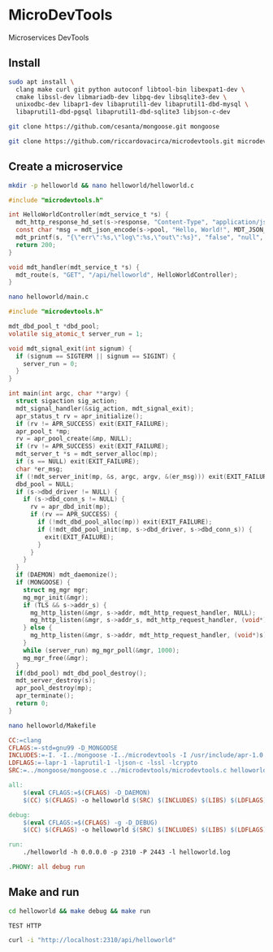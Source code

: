 # MicroDevTools

Microservices DevTools

<!-- #### Table of Contents

[Install](#install)<br>
[Create a new microservices-based project](#create-a-new-microservices-based-project)<br>
[Install GNUstep OBJ-C support (optional)](#install-gnustep-obj-c-support-optional)<br>
[Create a new microservices-based project](#create-a-new-microservices-based-project)<br>
[Get the latest verison of Apache Portable Runtime](#get-the-latest-verison-of-apache-portable-runtime)<br>
[Get the latest version of JSON-c](#get-the-latest-version-of-json-c)<br>
[Get the latest version of Mongoose](#get-the-latest-version-of-mongoose)<br>
[Get latest version of MicroDevTools](#get-latest-version-of-microdevtools)<br>
[Create a HelloWorld microservice in C](#create-a-helloworld-microservice-in-c)<br>
[Create a HelloWorld microservice in Objective-c](#create-a-helloworld-microservice-in-objective-c)<br>
[Compile and run the HelloWorld microservice (debug version)](#compile-and-run-the-helloworld-microservice-debug-version)<br>
[Connect to a PostgreSQL database](#connect-to-a-postgresql-database)<br>
[Connect to a MySQL/MariaDB database](#connect-to-a-mysql-mariadb-database)<br>
[Connect to a SQLite3 database](#connect-to-a-sqlite3-database)<br>
[Enable TLS](#enable-tls)<br>
[Create a simple Nginx API gateway](#create-a-simple-nginx-api-gateway)<br>
 -->
## Install

```bash
sudo apt install \
  clang make curl git python autoconf libtool-bin libexpat1-dev \
  cmake libssl-dev libmariadb-dev libpq-dev libsqlite3-dev \
  unixodbc-dev libapr1-dev libaprutil1-dev libaprutil1-dbd-mysql \
  libaprutil1-dbd-pgsql libaprutil1-dbd-sqlite3 libjson-c-dev
```
```bash
git clone https://github.com/cesanta/mongoose.git mongoose
```
```bash
git clone https://github.com/riccardovacirca/microdevtools.git microdevtools
```
<!-- #### GNUstep OBJ-C support (optional)
```bash
sudo apt install gnustep-devel gobjc \
  && ln -s /usr/lib/gcc/x86_64-linux-gnu/10/include/objc /usr/local/include/objc
```
### The latest verison of Apache Portable Runtime (optional)
```bash
git clone https://github.com/apache/apr.git apr
```
```bash
mkdir -p apr-2 \
  && cd apr \
  && ./buildconf \
  && ./configure --prefix=/tmp/apr --with-mysql --with-pgsql --with-sqlite3 --with-odbc \
  && make \
  && make install \
  && mv /tmp/apr/include/apr-2 ../apr-2/include \
  && mv /tmp/apr/lib ../apr-2 \
  && rm -rf /tmp/apr \
  && cd ..
```
#### The latest version of JSON-c (optional)
```bash
git clone https://github.com/json-c/json-c.git json-c
```
```bash
mkdir -p json-c \
  && mkdir jsonc \
  && cd jsonc \
  && cmake ../json-c -DCMAKE_INSTALL_PREFIX=/tmp/jsonc \
  && make \
  && make install \
  && mv /tmp/jsonc/include/json-c ../json-c/include \
  && mv /tmp/jsonc/lib ../json-c/lib \
  && rm -rf /tmp/jsonc \
  && cd .. \
  && rm -rf jsonc /tmp/jsonc
```
-->
## Create a microservice
```bash
mkdir -p helloworld && nano helloworld/helloworld.c
```
```c
#include "microdevtools.h"

int HelloWorldController(mdt_service_t *s) {
  mdt_http_response_hd_set(s->response, "Content-Type", "application/json");
  const char *msg = mdt_json_encode(s->pool, "Hello, World!", MDT_JSON_T_STRING);
  mdt_printf(s, "{\"err\":%s,\"log\":%s,\"out\":%s}", "false", "null", msg);
  return 200;
}

void mdt_handler(mdt_service_t *s) {
  mdt_route(s, "GET", "/api/helloworld", HelloWorldController);
}
```
```bash
nano helloworld/main.c
```
```c
#include "microdevtools.h"

mdt_dbd_pool_t *dbd_pool;
volatile sig_atomic_t server_run = 1;

void mdt_signal_exit(int signum) {
  if (signum == SIGTERM || signum == SIGINT) {
    server_run = 0;
  }
}

int main(int argc, char **argv) {
  struct sigaction sig_action;
  mdt_signal_handler(&sig_action, mdt_signal_exit);
  apr_status_t rv = apr_initialize();
  if (rv != APR_SUCCESS) exit(EXIT_FAILURE);
  apr_pool_t *mp;
  rv = apr_pool_create(&mp, NULL);
  if (rv != APR_SUCCESS) exit(EXIT_FAILURE);
  mdt_server_t *s = mdt_server_alloc(mp);
  if (s == NULL) exit(EXIT_FAILURE);
  char *er_msg;
  if (!mdt_server_init(mp, &s, argc, argv, &(er_msg))) exit(EXIT_FAILURE);
  dbd_pool = NULL;
  if (s->dbd_driver != NULL) {
    if (s->dbd_conn_s != NULL) {
      rv = apr_dbd_init(mp);
      if (rv == APR_SUCCESS) {
        if (!mdt_dbd_pool_alloc(mp)) exit(EXIT_FAILURE);
        if (!mdt_dbd_pool_init(mp, s->dbd_driver, s->dbd_conn_s)) {
          exit(EXIT_FAILURE);
        }
      }
    }
  }
  if (DAEMON) mdt_daemonize();
  if (MONGOOSE) {
    struct mg_mgr mgr;
    mg_mgr_init(&mgr);
    if (TLS && s->addr_s) {
      mg_http_listen(&mgr, s->addr, mdt_http_request_handler, NULL);
      mg_http_listen(&mgr, s->addr_s, mdt_http_request_handler, (void*)s);
    } else {
      mg_http_listen(&mgr, s->addr, mdt_http_request_handler, (void*)s);
    }
    while (server_run) mg_mgr_poll(&mgr, 1000);
    mg_mgr_free(&mgr);
  }
  if(dbd_pool) mdt_dbd_pool_destroy();
  mdt_server_destroy(s);
  apr_pool_destroy(mp);
  apr_terminate();
  return 0;
}
```
```bash
nano helloworld/Makefile
```
```makefile
CC:=clang
CFLAGS:=-std=gnu99 -D_MONGOOSE
INCLUDES:=-I. -I../mongoose -I../microdevtools -I /usr/include/apr-1.0 -I/usr/include/json-c
LDFLAGS:=-lapr-1 -laprutil-1 -ljson-c -lssl -lcrypto
SRC:=../mongoose/mongoose.c ../microdevtools/microdevtools.c helloworld.c main.c

all:
	$(eval CFLAGS:=$(CFLAGS) -D_DAEMON)
	$(CC) $(CFLAGS) -o helloworld $(SRC) $(INCLUDES) $(LIBS) $(LDFLAGS)

debug:
	$(eval CFLAGS:=$(CFLAGS) -g -D_DEBUG)
	$(CC) $(CFLAGS) -o helloworld $(SRC) $(INCLUDES) $(LIBS) $(LDFLAGS)

run:
	./helloworld -h 0.0.0.0 -p 2310 -P 2443 -l helloworld.log

.PHONY: all debug run
```

<!-- ```makefile
CC:=clang
CFLAGS:=-std=gnu99 -D_MONGOOSE
INCLUDES:=-I. -I../mongoose -I../microdevtools
LDFLAGS:=-lapr-1 -laprutil-1 -ljson-c -lssl -lcrypto
SRC:=../mongoose/mongoose.c ../microdevtools/microdevtools.c helloworld.c main.c

EXTRA_INCLUDES:=-I /usr/include/apr-1.0 -I/usr/include/json-c

# EXTRA_INCLUDES:=-I../apr-2/include -I../json-c/include
# EXTRA_LIBS:=-L../apr-2/lib -L../json-c/lib
# LD_LIBRARY_LOAD:=LD_LIBRARY_PATH=$$LD_LIBRARY_PATH:../apr-2/lib:../json-c/lib 
# TLS:=-DMG_TLS=MG_TLS_OPENSSL -D_TLS

RUN:=./helloworld -h 0.0.0.0 -p 2310 -P 2443 -l helloworld.log

ifdef dbd
  ifeq ($(dbd),pgsql)
    RUN:=$(RUN) -d pgsql -D "hostaddr=127.0.0.1 host=localhost port=5432 user=bob password=secret dbname=test"
  endif
  ifeq ($(dbd),mysql)
    RUN:=$(RUN) -d mysql -D "host=127.0.0.1,port=3306,user=bob,pass=secret,dbname=test"
  endif
  ifeq ($(dbd),sqlite3)
    RUN:=$(RUN) -d sqlite3 -D "test.sqlite"
  endif
endif

all:
ifneq ($(wildcard fs.c),)
	$(eval SRC:=$(SRC) fs.c)
	$(eval CFLAGS:=$(CFLAGS) -DMG_ENABLE_PACKED_FS=1 -D_FS)
endif
	$(eval CFLAGS:=$(CFLAGS) -D_DAEMON $(TLS))
	$(CC) $(CFLAGS) -o helloworld $(SRC) $(INCLUDES) $(EXTRA_INCLUDES) \
	$(LIBS) $(EXTRA_LIBS) $(LDFLAGS)

debug:
ifneq ($(wildcard fs.c),)
	$(eval SRC:=$(SRC) fs.c)
	$(eval CFLAGS:=$(CFLAGS) -DMG_ENABLE_PACKED_FS=1 -D_FS)
endif
	$(eval CFLAGS:=$(CFLAGS) $(TLS) -g -D_DEBUG)
	$(CC) $(CFLAGS) -o helloworld $(SRC) $(INCLUDES) $(EXTRA_INCLUDES) \
	$(LIBS) $(EXTRA_LIBS) $(LDFLAGS)

fs:
	clang -o pack ../mongoose/test/pack.c
	./pack	fs/* > fs.c

run:
	$(LD_LIBRARY_LOAD) $(RUN)

.PHONY: all debug run
``` -->
<!-- 
To use a different installation of apr and json-c, uncomment the following lines
and set the correct path:

```makefile
# EXTRA_INCLUDES:=-I../apr-2/include -I../json-c/include
# EXTRA_LIBS:=-L../apr-2/lib -L../json-c/lib
# LD_LIBRARY_LOAD:=LD_LIBRARY_PATH=$$LD_LIBRARY_PATH:../apr-2/lib:../json-c/lib 
# TLS:=-DMG_TLS=MG_TLS_OPENSSL -D_TLS
```

### Create a HelloWorld microservice in Objective-c

```bash
nano helloworld/helloworld.m
```

```c
#import "microdevtools.h"

int HelloWorldController(mdt_service_t *s) {
  @autoreleasepool {
    NSString *hello;
    mdt_http_response_hd_set(s->response, "Content-Type", "application/json");
    const char *msg = mdt_json_encode(s->pool, "Hello, World!", MDT_JSON_T_STRING);
    mdt_printf(s, "{\"err\":%s,\"log\":%s,\"out\":%s}", "false", "null", msg);
    return 200;
  }
}

void mdt_handler(mdt_service_t *s) {
  mdt_route(s, "GET", "/api/helloworld", HelloWorldController);
}
```

```bash
nano helloworld/main.m
```

```c
#import "microdevtools.h"

mdt_dbd_pool_t *dbd_pool;
volatile sig_atomic_t server_run = 1;

void mdt_signal_exit(int signum) {
  if (signum == SIGTERM || signum == SIGINT) {
    server_run = 0;
  }
}

int main(int argc, char **argv) {
  struct sigaction sig_action;
  mdt_signal_handler(&sig_action, mdt_signal_exit);
  apr_status_t rv = apr_initialize();
  if (rv != APR_SUCCESS) exit(EXIT_FAILURE);
  apr_pool_t *mp;
  rv = apr_pool_create(&mp, NULL);
  if (rv != APR_SUCCESS) exit(EXIT_FAILURE);
  mdt_server_t *s = mdt_server_alloc(mp);
  if (s == NULL) exit(EXIT_FAILURE);
  char *er_msg;
  if (!mdt_server_init(mp, &s, argc, argv, &(er_msg))) exit(EXIT_FAILURE);
  dbd_pool = NULL;
  if (s->dbd_driver != NULL) {
    if (s->dbd_conn_s != NULL) {
      rv = apr_dbd_init(mp);
      if (rv == APR_SUCCESS) {
        if (!mdt_dbd_pool_alloc(mp)) exit(EXIT_FAILURE);
        if (!mdt_dbd_pool_init(mp, s->dbd_driver, s->dbd_conn_s)) {
          exit(EXIT_FAILURE);
        }
      }
    }
  }
  if (DAEMON) mdt_daemonize();
  if (MONGOOSE) {
    struct mg_mgr mgr;
    mg_mgr_init(&mgr);
    if (TLS && s->addr_s) {
      mg_http_listen(&mgr, s->addr, mdt_http_request_handler, NULL);
      mg_http_listen(&mgr, s->addr_s, mdt_http_request_handler, (void*)s);
    } else {
      mg_http_listen(&mgr, s->addr, mdt_http_request_handler, (void*)s);
    }
    while (server_run) mg_mgr_poll(&mgr, 1000);
    mg_mgr_free(&mgr);
  }
  if(dbd_pool) mdt_dbd_pool_destroy();
  mdt_server_destroy(s);
  apr_pool_destroy(mp);
  apr_terminate();
  return 0;
}
```

```bash
nano helloworld/Makefile
```

```makefile
CC:=clang
CFLAGS:=-D_MONGOOSE -D_NATIVE_OBJC_EXCEPTIONS -fconstant-string-class=NSConstantString
INCLUDES:=-I. -I../mongoose -I../microdevtools -I `gnustep-config --variable=GNUSTEP_SYSTEM_HEADERS`
LIBS:=-L `gnustep-config --variable=GNUSTEP_SYSTEM_LIBRARIES`
LDFLAGS:=-lapr-1 -laprutil-1 -ljson-c -lssl -lcrypto -lgnustep-base -lobjc
SRC:=../mongoose/mongoose.c ../microdevtools/microdevtools.c helloworld.m main.m

EXTRA_INCLUDES:=-I /usr/include/apr-1.0 -I/usr/include/json-c

# EXTRA_INCLUDES:=-I../apr-2/include -I../json-c/include
# EXTRA_LIBS:=-L../apr-2/lib -L../json-c/lib
# LD_LIBRARY_LOAD:=LD_LIBRARY_PATH=$$LD_LIBRARY_PATH:../apr-2/lib:../json-c/lib 
# TLS:=-DMG_TLS=MG_TLS_OPENSSL -D_TLS

RUN:=./helloworld -h 0.0.0.0 -p 2310 -P 2443 -l helloworld.log

ifdef dbd
  ifeq ($(dbd),pgsql)
    RUN:=$(RUN) -d pgsql -D "hostaddr=127.0.0.1 host=localhost port=5432 user=bob password=secret dbname=test"
  endif
  ifeq ($(dbd),mysql)
    RUN:=$(RUN) -d mysql -D "host=127.0.0.1,port=3306,user=bob,pass=secret,dbname=test"
  endif
  ifeq ($(dbd),sqlite3)
    RUN:=$(RUN) -d sqlite3 -D "test.sqlite"
  endif
endif

all:
ifneq ($(wildcard fs.c),)
	$(eval SRC:=$(SRC) fs.c)
	$(eval CFLAGS:=$(CFLAGS) -DMG_ENABLE_PACKED_FS=1 -D_FS)
endif
	$(eval CFLAGS:=$(CFLAGS) -D_DAEMON $(TLS))
	$(CC) $(CFLAGS) -o helloworld $(SRC) $(INCLUDES) $(EXTRA_INCLUDES) \
	$(LIBS) $(EXTRA_LIBS) $(LDFLAGS)

debug:
ifneq ($(wildcard fs.c),)
	$(eval SRC:=$(SRC) fs.c)
	$(eval CFLAGS:=$(CFLAGS) -DMG_ENABLE_PACKED_FS=1 -D_FS)
endif
	$(eval CFLAGS:=$(CFLAGS) $(TLS) -g -D_DEBUG)
	$(CC) $(CFLAGS) -o helloworld $(SRC) $(INCLUDES) $(EXTRA_INCLUDES) \
	$(LIBS) $(EXTRA_LIBS) $(LDFLAGS)

fs:
	clang -o pack ../mongoose/test/pack.c
	./pack	fs/* > fs.c

run:
	$(LD_LIBRARY_LOAD) $(RUN)

.PHONY: all debug run
```

To use a different installation of apr and json-c, uncomment the following lines
and set the correct path:

```makefile
# EXTRA_INCLUDES:=-I../apr-2/include -I../json-c/include
# EXTRA_LIBS:=-L../apr-2/lib -L../json-c/lib
# LD_LIBRARY_LOAD:=LD_LIBRARY_PATH=$$LD_LIBRARY_PATH:../apr-2/lib:../json-c/lib 
``` -->

## Make and run
```bash
cd helloworld && make debug && make run
```
<code>TEST HTTP</code>
```bash
curl -i "http://localhost:2310/api/helloworld"
```

<!-- ### Connect to a PostgreSQL database

```bash
sudo apt install postgresql \
  && sudo systemctl start postgresql \
  && sudo -u postgres psql
```

```sql
CREATE USER bob WITH PASSWORD 'secret';
CREATE DATABASE test OWNER bob;
GRANT ALL PRIVILEGES ON DATABASE test TO bob;
\q
```

```bash
psql -U bob -d test -h localhost
```

```sql
CREATE TABLE users (
  id SERIAL PRIMARY KEY,
  username VARCHAR(50) UNIQUE NOT NULL,
  email VARCHAR(100) UNIQUE NOT NULL,
  pass VARCHAR(100) NOT NULL
);
```

```sql
INSERT INTO users (username, email, pass)
VALUES 
  ('user1', 'user1@example.com', 'password1'),
  ('user2', 'user2@example.com', 'password2'),
  ('user3', 'user3@example.com', 'password3');
```

```bash
cd helloworld && make debug && make run dbd=pgsql
```

### Connect to a MySQL/MariaDB database

```bash
sudo apt install mariadb-server && sudo mysql
```

```sql
create database test;
create user 'bob'@'localhost' identified by 'secret';
grant all on test.* to 'bob'@'localhost';
```

```bash
mysql -u bob -p -h localhost
```

```sql
CREATE TABLE users (
  id INT AUTO_INCREMENT PRIMARY KEY,
  username VARCHAR(50) UNIQUE NOT NULL,
  email VARCHAR(100) UNIQUE NOT NULL,
  pass VARCHAR(100) NOT NULL
);

INSERT INTO users (user, email, pass) VALUES
  ('user1', 'user1@example.com', 'password1'),
  ('user2', 'user2@example.com', 'password2'),
  ('user3', 'user3@example.com', 'password3');

\q
```

```bash
cd helloworld \
  && make debug \
  && make run dbd=mysql
```

### Connect to a SQLite3 database

```bash
sudo apt install sqlite3 \
  && sqlite3 test.sqlite
```

```sql
CREATE TABLE users (
    id INTEGER PRIMARY KEY AUTOINCREMENT,
    username VARCHAR(50) UNIQUE NOT NULL,
    email VARCHAR(100) UNIQUE NOT NULL,
    pass VARCHAR(100) NOT NULL
);

INSERT INTO users (username, email, pass) VALUES
    ('user1', 'user1@example.com', 'password1'),
    ('user2', 'user2@example.com', 'password2'),
    ('user3', 'user3@example.com', 'password3');

.exit
```

```bash
cd helloworld \
  && make debug \
  && make run dbd=sqlite3
```

### Enable TLS (optional)

```bash
nano helloworld/certs.sh
```

```bash
#!/bin/bash
mkdir -p /tmp/microdevtools

if ! test -e "/tmp/microdevtools/ca_root.key"; then
  openssl genrsa -out /tmp/microdevtools/ca_root.key 4096
  openssl req -new -x509 -days 365 -key /tmp/microdevtools/ca_root.key \
    -out /tmp/microdevtools/ca_root.crt -subj "/CN=MDT_ROOT_CA"
  rm -rf $1.key $1.crs $1.crt certs.h
fi

if ! test -e "$1.key"; then
  openssl genrsa -out $1.key 2048
  openssl req -new -key $1.key -out $1.csr -subj "/CN=$1"
  openssl x509 -req -days 365 -in $1.csr -CA /tmp/microdevtools/ca_root.crt \
    -CAkey /tmp/microdevtools/ca_root.key -set_serial 01 -out $1.crt
fi

ca_crt_file=/tmp/microdevtools/ca_root.crt
ca_c_variable_name=s_tls_ca
server_crt_file=$1.crt
server_crt_c_variable_name=s_tls_cert
server_key_file=$1.key
server_key_c_variable_name=s_tls_key

ca_crt_variable="const char *${ca_c_variable_name} ="
while IFS= read -r line; do
  ca_crt_variable="${ca_crt_variable}\n\"${line}\\\\n\""
done < "$ca_crt_file"
ca_crt_variable="${ca_crt_variable};"

server_crt_variable="const char *${server_crt_c_variable_name} ="
while IFS= read -r line; do
  server_crt_variable="${server_crt_variable}\n\"${line}\\\\n\""
done < "$server_crt_file"
server_crt_variable="${server_crt_variable};"

server_key_variable="const char *${server_key_c_variable_name} ="
while IFS= read -r line; do
  server_key_variable="${server_key_variable}\n\"${line}\\\\n\""
done < "$server_key_file"
server_key_variable="${server_key_variable};"

echo -e "#ifndef CERT_H" > certs.h
echo -e "#define CERT_H\n" >> certs.h
echo -e "#ifdef _TLS" >> certs.h
echo -e "#ifdef _TLS_TWOWAY" >> certs.h
echo -e "$ca_crt_variable" >> certs.h
echo -e "#endif\n" >> certs.h
echo -e "$server_crt_variable" >> certs.h
echo -e "$server_key_variable" >> certs.h
echo -e "#endif" >> certs.h
echo -e "#endif /* CERT_H */" >> certs.h
```

```bash
chmod +x certs.sh && ./certs.sh helloworld
```

Uncomment the following line in the service Makefile:

```makefile
# TLS:=-DMG_TLS=MG_TLS_OPENSSL -D_TLS
```

Compile and run the HelloWorld microservice (debug version)

```bash
make debug && make run
```

<code>TEST HTTPS</code>

```bash
curl -k -i "https://localhost:2443/api/helloworld"
```

### Compile and install the microservice as a system service

To build the microservice as a system daemon simply use <code>make</code> instead of <code>make debug</code> from the command line.

```bash
sudo cp helloworld /usr/bin/helloworld \
  && sudo chown -R root:root /usr/bin/helloworld \
  && sudo mkdir -p /var/log/helloworld
```

```bash
sudo nano /etc/init.d/helloworld
```

```bash
#!/bin/sh
### BEGIN INIT INFO
# Provides:          helloworld
# Required-Start:    $remote_fs $syslog
# Required-Stop:     $remote_fs $syslog
# Default-Start:     2 3 4 5
# Default-Stop:      0 1 6
# Short-Description: Simple helloworld program
# Description:       This script runs the helloworld program.
### END INIT INFO

# Variables
HELLOWORLD_BIN="/usr/bin/helloworld -h 0.0.0.0 -p 2310 -P 2443 -l /var/log/helloworld/helloworld.log"
PIDFILE="/var/run/helloworld.pid"

do_start() {
  if [ -f "$PIDFILE" ]; then
    echo "The helloworld service is already running."
    exit 1
  fi

  # Start the helloworld program
  $HELLOWORLD_BIN &
  # Store the process ID in the PID file
  echo $! > "$PIDFILE"
  echo "Started the helloworld service."
}

do_stop() {
  if [ ! -f "$PIDFILE" ]; then
    echo "The helloworld service is not running."
    exit 1
  fi

  # Read the process ID from the PID file
  PID=$(cat "$PIDFILE")
  # Terminate the helloworld program
  kill "$PID"
  # Remove the PID file
  rm "$PIDFILE"
  echo "Stopped the helloworld service."
}

do_restart() {
  do_stop
  sleep 1
  do_start
}

do_status() {
  if [ -f "$PIDFILE" ]; then
    PID=$(cat "$PIDFILE")
    if ps -p "$PID" > /dev/null; then
      echo "The helloworld service is running (PID: $PID)."
    else
      echo "The helloworld service is not running."
    fi
  else
    echo "The helloworld service is not running."
  fi
}

case "$1" in
  start)
    do_start
    ;;
  stop)
    do_stop
    ;;
  restart)
    do_restart
    ;;
  status)
    do_status
    ;;
  *)
    echo "Usage: $0 {start|stop|restart|status}"
    exit 1
    ;;
esac
```

```bash
sudo chown -R root:root /etc/init.d/helloworld \
  && sudo chmod +x /etc/init.d/helloworld
```

```bash
sudo nano /etc/systemd/system/helloworld.service
```

```bash
[Unit]
Description=hello service
After=network.target
StartLimitIntervalSec=0

[Service]
Type=forking
Restart=always
RestartSec=1
User=root
ExecStart=/usr/bin/helloworld -h 0.0.0.0 -p 2310 -P 2443 -l /var/log/helloworld/helloworld.log
RemainAfterExit=true

[Install]
WantedBy=multi-user.target
```

```bash
sudo chown -R root:root /etc/systemd/system/helloworld.service \
  && sudo systemctl daemon-reload
```

```bash
sudo systemctl start helloworld
```

Make the microservice a startup script:

```bash
sudo update-rc.d hello defaults
```

Create a script to uninstall the microservice:

```bash
nano uninstall.sh
```

```bash
#!/bin/sh
service helloworld stop \
  && update-rc.d -f helloworld remove \
  && rm -rf /etc/systemd/system/helloworld \
  && rm -rf /usr/bin/helloworld \
  && rm -rf /etc/init.d/helloworld \
  && systemctl daemon-reload
```

### Create a simple Nginx API gateway

```bash
sudo nano /etc/nginx/sites-available/myapp.conf
```

```
include /etc/nginx/sites-available/myapp_*_upstream.conf;
server {
  listen 80;
  server_name remote.host;
  include /etc/nginx/sites-available/myapp_*_location.conf;
}
```

```bash
sudo ln -s /etc/nginx/sites-available/myapp.conf /etc/nginx/sites-enabled/myapp.conf
```

```bash
sudo nano /etc/nginx/sites-available/myapp_helloworld_location.conf
```

```
location /api/helloworld {
  proxy_pass http://myapp-helloworld;
}
```

```bash
sudo nano /etc/nginx/sites-available/myapp_helloworld_upstream.conf
```

```nginx
upstream myapp-helloworld {
  server localhost:2310 fail_timeout=10s max_fails=3;
}
```

```bash
sudo nginx -t
```

```bash
sudo service nginx restart
```

```bash
make debug && make run
```

Add the <code>remote.host</code> host to the <code>/etc/hosts</code> file and run the following command from an external host:

```bash
curl -i http://remote.host/api/helloworld
``` 



-->




<!--






#!/bin/bash

# # netsrv
# Lightweight microservices framework

# ### Install common development tools
# ```bash
# sudo apt install clang make curl git python autoconf libtool-bin libexpat1-dev cmake
# sudo apt install libssl-dev libmariadb-dev libpq-dev libsqlite3-dev unixodbc-dev
# ```

# ### Install GNUstep OBJ-C support
# ```bash
# sudo apt install gnustep-devel gobjc
# ln -s /usr/lib/gcc/x86_64-linux-gnu/10/include/objc /usr/local/include/objc
# ```

# ### Install apr-2 dependencies
# ```bash
# git clone https://github.com/apache/apr.git apr
# cd apr && ./buildconf
# ./configure --prefix=/tmp/apr-install --with-mysql --with-pgsql --with-sqlite3 --with-odbc
# make && make install
# mv /tmp/apr-install/include/apr-2 /path/to/netsrv/.tools/include
# mv /tmp/apr-install/lib /path/to/netsrv/.tools/lib
# rm -rf /tmp/apr-install
# ```

# ### Install json-c dependencies
# ```bash
# git clone https://github.com/json-c/json-c.git json-c
# mkdir json-c-build && cd json-c-build
# cmake ../json-c -DCMAKE_INSTALL_PREFIX=/tmp/json-c-install
# make && make install
# mv /tmp/json-c-install/include/json-c /path/to/netsrv/.tools/include
# mv /tmp/json-c-install/lib /path/to/netsrv/.tools/lib
# rm -rf /tmp/json-c-install
# ```

# ### Install Mongoose dependencies
# ```bash
# git clone https://github.com/cesanta/mongoose.git mongoose
# cp ./mongoose/mongoose.h /path/to/netsrv/.tools/include
# cp ./mongoose/mongoose.c /path/to/netsrv/.tools/src

# ```

# ### Nginx local API gateway

# #### /etc/nginx/sites-available/netsrv_gateway.conf
# ```bash
# include /etc/nginx/sites-available/ns_*_upstream.conf;
# server {
#   listen 80;
#   server_name example.local;
#   include /etc/nginx/sites-available/ns_*_location.conf;
#   location / {
#     root /var/www/html/ns-webapp;
#   }
# }
# ```
# ## Nginx local service config

# #### /etc/nginx/sites-available/helloworld_location.conf
# ```bash
# location /api/helloworld/ {
#   rewrite ^/api/helloworld(.*) /api$1 break;
#   proxy_pass https://ns-helloworld;
#   proxy_set_header SSL_CLIENT_CERT $ssl_client_cert;
#   proxy_ssl_certificate /path/to/client.crt;
#   proxy_ssl_certificate_key /path/to/client.key;
#   proxy_ssl_trusted_certificate /path/to/ca.crt;
#   proxy_ssl_verify on;
#   proxy_ssl_verify_depth 2;
#   proxy_ssl_name remote.host;
# }
# ```

# #### /etc/nginx/sites-available/helloworld_upstream.conf
# ```bash
# upstream ns-helloworld {
#   server remote.host:8081 fail_timeout=10s max_fails=3;
#   server remote.host:8082 fail_timeout=10s max_fails=3;
#   server remote.host:8083 fail_timeout=10s max_fails=3;
# }
# ```
# test:
# curl -k -c "/tmp/cookie.txt" -b "/tmp/cookie.txt" --key ".tools/certs/client.key" --cert ".tools/certs/client.crt" -i "https://localhost:2443/api/hello"


# #include "microdevtools.h"

# int HelloWorldController(ns_service_t *s) {
#   ns_http_response_hd_set(s->response, "Content-Type", "application/json");
#   const char *msg = ns_json_encode(s->pool, "Hello, World!", NS_JSON_T_STRING);
#   ns_printf(s, "{\"err\":%s,\"log\":%s,\"out\":%s}", "false", "null", msg);
#   return 200;
# }
# void ns_handler(ns_service_t *s) {
#   ns_route(s, "GET", "/api/hello", HelloWorldController);
# }

# ns_dbd_pool_t *dbd_pool;
# volatile sig_atomic_t server_run = 1;
# void ns_signal_exit(int signum) {
#   if (signum == SIGTERM || signum == SIGINT) {
#     server_run = 0;
#   }
# }

# int main(int argc, char **argv) {
#   struct state_t {
#     struct flag_t {
#       int input, init, pool, server, dbd, dbd_pool;
#     } flag;
#     int error;
#     ns_server_t *server;
#     char *er_msg;
#     apr_pool_t *pool;
#     struct mg_mgr mgr;
#     struct sigaction sig_action;
#   } st = {
#     .flag.input = 0, .flag.init = 0, .flag.pool = 0, .flag.server = 0,
#     .flag.dbd = 0, .flag.dbd_pool = 0, .error = 0, .server = NULL,
#     .er_msg = NULL
#   };
#   do {
#     ns_signal_handler(&(st.sig_action), ns_signal_exit);
#     st.flag.input = argv != NULL && argc > 1;
#     if ((st.error = !st.flag.input)) break;
#     {
#       apr_status_t rv;
#       rv = apr_initialize();
#       st.flag.init = rv == APR_SUCCESS;
#       if ((st.error = !st.flag.init)) break;
#       rv = apr_pool_create(&(st.pool), NULL);
#       st.flag.pool = rv == APR_SUCCESS;
#       if ((st.error = !st.flag.pool)) break;
#     }
#     st.server = ns_server_alloc(st.pool);
#     st.flag.server = st.server != NULL;
#     if ((st.error = !st.flag.server)) break;
#     st.flag.server = ns_server_init(
#       st.pool, &(st.server), argc, argv, &(st.er_msg));
#     if ((st.error = !st.flag.server)) break;
#     if (DEBUG) {
#       ns_log((st.server)->logger, "INFO", "Server starting...");
#       ns_log((st.server)->logger, "INFO", "Server initialized");
#     }
#     if ((st.server)->dbd_driver != NULL) {
#       if ((st.server)->dbd_conn_s != NULL) {
#         apr_status_t rv;
#         rv = apr_dbd_init(st.pool);
#         st.flag.dbd = rv == APR_SUCCESS;
#         if ((st.error = !st.flag.dbd)) break;
#       }
#     }
#     dbd_pool = NULL;
#     if (st.flag.dbd) {
#       st.flag.dbd_pool = ns_dbd_pool_alloc(st.pool);
#       if ((st.error = !st.flag.dbd_pool)) break;
#       if (DEBUG) {
#         ns_log((st.server)->logger, "INFO", "DBD connection pool allocated");
#       }
#       st.flag.dbd_pool = ns_dbd_pool_init(st.pool, (st.server)->dbd_driver,
#                                           (st.server)->dbd_conn_s);
#       if ((st.error = !st.flag.dbd_pool)) break;
#       if (DEBUG) {
#         ns_log((st.server)->logger, "INFO", "DBD connection pool initialized");
#       }
#     }
#     if (DAEMON) {
#       ns_daemonize();
#       if (DEBUG) {
#         ns_log((st.server)->logger, "INFO", "Service daemon");
#       }
#     }
#     if (MONGOOSE) {
#       mg_mgr_init(&(st.mgr));
#       if (DEBUG) {
#         ns_log((st.server)->logger, "INFO", "HTTP server initialized");
#       }
#       if (TLS) {
#         if ((st.server)->addr_s) {
#           printf("%s\n", (st.server)->addr);
#           printf("%s\n", (st.server)->addr_s);
          
#           mg_http_listen(&(st.mgr), (st.server)->addr,
#                          ns_http_request_handler, NULL);
#           mg_http_listen(&(st.mgr), (st.server)->addr_s,
#                          ns_http_request_handler, (void*)(st.server));
#         }
#       } else {
#         mg_http_listen(&(st.mgr), (st.server)->addr,
#                        ns_http_request_handler, (void*)(st.server));
#       }
#       if (DEBUG) {
#         ns_log((st.server)->logger, "INFO", "HTTP server listening...");
#       }
#       while (server_run) {
#         mg_mgr_poll(&(st.mgr), 1000);
#       }
#       mg_mgr_free(&(st.mgr));
#     }
#   } while (0);
#   if (st.error) {
#     if (!st.flag.input) {
#       ns_log((st.server)->logger, "ERROR", "Invalid input");
#     } else if (!st.flag.init) {
#       ns_log((st.server)->logger, "ERROR", "Environment initialization error");
#     } else if (!st.flag.pool) {
#       ns_log((st.server)->logger, "ERROR", "Memory pool allocation error");
#     } else if (!st.flag.server) {
#       if (st.server == NULL) {
#         ns_log((st.server)->logger, "ERROR", "Server allocation error");
#       } else if (st.er_msg != NULL) {
#         ns_log((st.server)->logger, "ERROR", st.er_msg);
#       } else {
#         ns_log((st.server)->logger, "ERROR", "Server initialization error");
#       } 
#     } else if (!st.flag.dbd) {
#       ns_log((st.server)->logger, "ERROR", "DBD initialization failure");
#     } else if (!st.flag.dbd_pool) {
#       ns_log((st.server)->logger, "ERROR", "DBD pool initialization failure");
#     } else {
#       ns_log((st.server)->logger, "ERROR", "General error");
#     }
#   }
#   if (st.flag.init) {
#     if (st.flag.pool) {
#       ns_dbd_pool_destroy();
#       ns_server_destroy(st.server);
#       apr_pool_destroy(st.pool);
#     }
#     apr_terminate();
#   }
#   return 0;
# }

name=""
lang="c"
port=""

# ------------------------------------------------------------------------------

function usage {
  echo "Usage: mdt [options]"
  echo "  -b, --build     Build MicroDevTools locally"
  echo "  -i, --install   Install MicroDevTools"
  echo "  -u, --uninstall Uninstall MicroDevTools"
  echo "  -c, --create    Create a new application"
  exit 0
}

# ------------------------------------------------------------------------------

function build {
  CURRDIR=$(pwd);
  if ! test -e "${CURRDIR}/.tools/.env"; then
    exit 0
  fi
  source .tools/.env
  if [ ! -d "${APR}" ]; then
    echo "${APR} does not exist."
    exit 0
  fi
  if [ ! -d "${JSONC}" ]; then
    echo "${JSONC} does not exist."
    exit 0
  fi
  if [ ! -d "${MONGOOSE}" ]; then
    echo "${MONGOOSE} does not exist."
    exit 0
  fi
  if [ ! -d "${MICRODEVTOOLS}" ]; then
    echo "${MICRODEVTOOLS} does not exist."
    exit 0
  fi
  rm -rf ${CURRDIR}/.tools/apr-2 && mkdir -p ${CURRDIR}/.tools/apr-2
  rm -rf ${CURRDIR}/.tools/json-c && mkdir -p ${CURRDIR}/.tools/json-c
  rm -rf ${CURRDIR}/.tools/mongoose && mkdir -p ${CURRDIR}/.tools/mongoose
  rm -rf ${CURRDIR}/.tools/microdevtools && mkdir -p ${CURRDIR}/.tools/microdevtools
  cd $APR && ./buildconf && ./configure --prefix=/tmp/apr-install \
    --with-mysql --with-pgsql --with-sqlite3 --with-odbc && make && \
    make install && mv /tmp/apr-install/include/apr-2 \
    ${CURRDIR}/.tools/apr-2/include && mv /tmp/apr-install/lib \
    ${CURRDIR}/.tools/apr-2 && rm -rf /tmp/apr-install
  cd $JSONC && cd .. && rm -rf json-c-build && mkdir json-c-build \
    && cd json-c-build && cmake ../$(basename "$JSONC") \
    -DCMAKE_INSTALL_PREFIX=/tmp/json-c-install && make && make install \
    && mv /tmp/json-c-install/include/json-c ${CURRDIR}/.tools/json-c/include \
    && mv /tmp/json-c-install/lib ${CURRDIR}/.tools/json-c/lib \
    && rm -rf /tmp/json-c-install
  cp $MONGOOSE/mongoose.* ${CURRDIR}/.tools/mongoose
  cp $MICRODEVTOOLS/microdevtools.* ${CURRDIR}/.tools/microdevtools
  cat <<EOF > ${CURRDIR}/.gitignore
.gitignore
.tools/apr-2
.tools/json-c
.tools/mongoose
.tools/microdevtools
EOF
  exit 0
}

# ------------------------------------------------------------------------------

# Example: $ sudo mdt -i
function install {
  CURRDIR=$(pwd)
  cp ${CURRDIR}/mdt /usr/local/bin/mdt
  exit 0
}

# ------------------------------------------------------------------------------

# Example: $ sudo mdt -u
function uninstall {
  CURRDIR=$(pwd);
  rm -rf /usr/local/bin/mdt
  exit 0
}

# ------------------------------------------------------------------------------

# Example: $ mkdir myapp && cd myappp && mdt -c
function create {
  CURRDIR=$(pwd)
  if [ -d ".tools" ]; then
    echo "Application already exists."
  fi
  mkdir ${CURRDIR}/.tools
  cat <<EOF > ${CURRDIR}/.tools/.env
APR=../apr
JSONC=../json-c
MONGOOSE=../mongoose
MICRODEVTOOLS=../microdevtools
EOF
  echo 
  echo "The application has been created."
  echo "Modify .tools/.env with the paths of APR, Json-c, and Mongoose"
  echo "then execute the command mdt -b."
  echo ""
  exit 0
}

# ------------------------------------------------------------------------------

function service {
  CURRDIR=$(pwd)
  if [ -d "${name}" ]; then
    echo "Service '${name}' already exists."
  fi
  if [[ -n $name ]]; then
    mkdir -p ${name}
    if test -e "${CURRDIR}/${name}/Makefile"; then
      exit 0;
    fi
    if [ "$lang" = "objc" ]; then
      if ! test -e "${CURRDIR}/${name}/main.m"; then
        cat <<EOF > ${CURRDIR}/${name}/main.m
#import "microdevtools.h"
int HelloWorldController(ns_service_t *s) {
  @autoreleasepool {
    ns_http_response_hd_set(s->response, "Content-Type", "application/json");
    const char *msg = ns_json_encode(s->pool, "Hello from ${name}!", NS_JSON_T_STRING);
    ns_printf(s, "{\"err\":%s,\"log\":%s,\"out\":%s}", "false", "null", msg);
    return 200;
  }
}
void ns_handler(ns_service_t *s) {
  ns_route(s, "GET", "/api/hello", HelloWorldController);
}
ns_dbd_pool_t *dbd_pool;
volatile sig_atomic_t server_run = 1;
void ns_signal_exit(int signum) {
  if (signum == SIGTERM || signum == SIGINT) {
    server_run = 0;
  }
}
int main(int argc, char **argv) {
  struct sigaction sig_action;
  ns_signal_handler(&sig_action, ns_signal_exit);
  apr_status_t rv = apr_initialize();
  if (rv != APR_SUCCESS) exit(EXIT_FAILURE);
  apr_pool_t *mp;
  rv = apr_pool_create(&mp, NULL);
  if (rv != APR_SUCCESS) exit(EXIT_FAILURE);
  ns_server_t *s = ns_server_alloc(mp);
  if (s == NULL) exit(EXIT_FAILURE);
  char *er_msg;
  if (!ns_server_init(mp, &s, argc, argv, &(er_msg))) exit(EXIT_FAILURE);
  dbd_pool = NULL;
  if (s->dbd_driver != NULL) {
    if (s->dbd_conn_s != NULL) {
      rv = apr_dbd_init(mp);
      if (rv == APR_SUCCESS) {
        if (!ns_dbd_pool_alloc(mp)) exit(EXIT_FAILURE);
        if (!ns_dbd_pool_init(mp, s->dbd_driver, s->dbd_conn_s)) {
          exit(EXIT_FAILURE);
        }
      }
    }
  }
  if (DAEMON) ns_daemonize();
  if (MONGOOSE) {
    struct mg_mgr mgr;
    mg_mgr_init(&mgr);
    if (TLS) {
      if (s->addr_s) {
        mg_http_listen(&mgr, s->addr, ns_http_request_handler, NULL);
        mg_http_listen(&mgr, s->addr_s, ns_http_request_handler, (void*)s);
      }
    } else {
      mg_http_listen(&mgr, s->addr, ns_http_request_handler, (void*)s);
    }
    while (server_run) mg_mgr_poll(&mgr, 1000);
    mg_mgr_free(&mgr);
  }
  if(dbd_pool) ns_dbd_pool_destroy();
  ns_server_destroy(s);
  apr_pool_destroy(mp);
  apr_terminate();
  return 0;
}
EOF
        cat <<EOF > ${CURRDIR}/${name}/Makefile
HOST:=0.0.0.0
PORT:=2310
SSL_PORT:=2443
LOG:=${name}.log
DBD_DRIVER:=mysql
DBD_CONN_S:="host=localhost,port=3306,user=test,pass=test,dbname=test"

CC:=clang
#-DMG_TLS=MG_TLS_OPENSSL -D_TLS -D_TLS_TWOWAY
CFLAGS:=-std=gnu99 -D_MONGOOSE -D_NATIVE_OBJC_EXCEPTIONS -fconstant-string-class=NSConstantString
INCLUDES:=-I. -I../.tools -I../.tools/apr-2/include -I../.tools/json-c/include -I../.tools/mongoose -I../.tools/microdevtools -I \`gnustep-config --variable=GNUSTEP_SYSTEM_HEADERS\`
LIBS:=-L../.tools/apr-2/lib -L../.tools/json-c/lib -L \`gnustep-config --variable=GNUSTEP_SYSTEM_LIBRARIES\`
LDFLAGS:=-lapr-2 -ljson-c -lssl -lcrypto -lgnustep-base -lobjc
SRC:=../.tools/mongoose/mongoose.c ../.tools/microdevtools/microdevtools.c main.m

all: debug

debug:
	\$(eval CFLAGS:=-g -D_DEBUG \$(CFLAGS))
	\$(CC) \$(CFLAGS) -o ${name} \$(SRC) \$(INCLUDES) \$(LIBS) \$(LDFLAGS)

release:
	\$(eval CFLAGS:=-D_DAEMON \$(CFLAGS))
	\$(CC) \$(CFLAGS) -o ${name} \$(SRC) \$(INCLUDES) \$(LIBS) \$(LDFLAGS)

run:
	LD_LIBRARY_PATH=\$LD_LIBRARY_PATH:../.tools/apr-2/lib:../.tools/json-c/lib \\
	\$(VALGRIND) ./${name} -h \$(HOST) -p \$(PORT) -P \$(SSL_PORT) \\
	-l \$(LOG) -d \$(DBD_DRIVER) -D \$(DBD_CONN_S)

.PHONY: debug release run
EOF
      fi
    fi
    if [ "$lang" = "c" ]; then
      if ! test -e "${name}/${name}.c"; then
        cat <<EOF > ${CURRDIR}/${name}/main.c
#include "microdevtools.h"
int HelloWorldController(ns_service_t *s) {
  ns_http_response_hd_set(s->response, "Content-Type", "application/json");
  const char *msg = ns_json_encode(s->pool, "Hello from ${name}!", NS_JSON_T_STRING);
  ns_printf(s, "{\"err\":%s,\"log\":%s,\"out\":%s}", "false", "null", msg);
  return 200;
}
void ns_handler(ns_service_t *s) {
  ns_route(s, "GET", "/api/hello", HelloWorldController);
}
ns_dbd_pool_t *dbd_pool;
volatile sig_atomic_t server_run = 1;
void ns_signal_exit(int signum) {
  if (signum == SIGTERM || signum == SIGINT) {
    server_run = 0;
  }
}
int main(int argc, char **argv) {
  struct sigaction sig_action;
  ns_signal_handler(&sig_action, ns_signal_exit);
  apr_status_t rv = apr_initialize();
  if (rv != APR_SUCCESS) exit(EXIT_FAILURE);
  apr_pool_t *mp;
  rv = apr_pool_create(&mp, NULL);
  if (rv != APR_SUCCESS) exit(EXIT_FAILURE);
  ns_server_t *s = ns_server_alloc(mp);
  if (s == NULL) exit(EXIT_FAILURE);
  char *er_msg;
  if (!ns_server_init(mp, &s, argc, argv, &(er_msg))) exit(EXIT_FAILURE);
  dbd_pool = NULL;
  if (s->dbd_driver != NULL) {
    if (s->dbd_conn_s != NULL) {
      rv = apr_dbd_init(mp);
      if (rv == APR_SUCCESS) {
        if (!ns_dbd_pool_alloc(mp)) exit(EXIT_FAILURE);
        if (!ns_dbd_pool_init(mp, s->dbd_driver, s->dbd_conn_s)) {
          exit(EXIT_FAILURE);
        }
      }
    }
  }
  if (DAEMON) ns_daemonize();
  if (MONGOOSE) {
    struct mg_mgr mgr;
    mg_mgr_init(&mgr);
    if (TLS) {
      if (s->addr_s) {
        mg_http_listen(&mgr, s->addr, ns_http_request_handler, NULL);
        mg_http_listen(&mgr, s->addr_s, ns_http_request_handler, (void*)s);
      }
    } else {
      mg_http_listen(&mgr, s->addr, ns_http_request_handler, (void*)s);
    }
    while (server_run) mg_mgr_poll(&mgr, 1000);
    mg_mgr_free(&mgr);
  }
  if(dbd_pool) ns_dbd_pool_destroy();
  ns_server_destroy(s);
  apr_pool_destroy(mp);
  apr_terminate();
  return 0;
}
EOF
        cat <<EOF > ${CURRDIR}/${name}/Makefile
HOST:=0.0.0.0
PORT:=2310
SSL_PORT:=2443
LOG:=${name}.log
DBD_DRIVER:=mysql
DBD_CONN_S:="host=localhost,port=3306,user=test,pass=test,dbname=test"

CC:=clang
#-DMG_TLS=MG_TLS_OPENSSL -D_TLS -D_TLS_TWOWAY
CFLAGS:=-std=gnu99 -D_MONGOOSE
INCLUDES:=-I. -I.. -I../.tools/apr-2/include -I../.tools/json-c/include -I../.tools/mongoose -I../.tools/microdevtools
LIBS:=-L../.tools/apr-2/lib -L../.tools/json-c/lib
LDFLAGS:=-lapr-2 -ljson-c -lssl -lcrypto
SRC:=../.tools/mongoose/mongoose.c ../.tools/microdevtools/microdevtools.c main.c

all: debug

debug:
	\$(eval CFLAGS:=-g -D_DEBUG \$(CFLAGS))
	\$(CC) \$(CFLAGS) -o ${name} \$(SRC) \$(INCLUDES) \$(LIBS) \$(LDFLAGS)

release:
	\$(eval CFLAGS:=-D_DAEMON \$(CFLAGS))
	\$(CC) \$(CFLAGS) -o ${name} \$(SRC) \$(INCLUDES) \$(LIBS) \$(LDFLAGS)

run:
	LD_LIBRARY_PATH=\$LD_LIBRARY_PATH:../.tools/apr-2/lib:../.tools/json-c/lib \\
	\$(VALGRIND) ./${name} -h \$(HOST) -p \$(PORT) -P \$(SSL_PORT) \\
	-l \$(LOG) -d \$(DBD_DRIVER) -D \$(DBD_CONN_S)

.PHONY: debug release run
EOF
      fi
    fi
  else
    usage
  fi
}

# ------------------------------------------------------------------------------

function cert {
  NAME=$1

  CURRDIR=$(pwd);
  mkdir -p .tools/cert

  if ! test -e ".tools/cert/ca_root.key"; then
    openssl genrsa -out .tools/cert/ca_root.key 4096
    openssl req -new -x509 -days 365 -key .tools/cert/ca_root.key -out .tools/cert/ca_root.crt -subj "/CN=NETSERV_ROOT_CA"
    echo ".tools/cert" >> .gitignore
    awk -i inplace '!seen[$0]++' .gitignore
  fi

  if ! test -e ".tools/cert/client.key"; then
    openssl genrsa -out .tools/cert/client.key 2048
    openssl req -new -key .tools/cert/client.key -out .tools/cert/client.csr -subj "/CN=client"
    openssl x509 -req -days 365 -in .tools/cert/client.csr -CA .tools/cert/ca_root.crt -CAkey .tools/cert/ca_root.key -set_serial 01 -out .tools/cert/client.crt
  fi

  if ! test -e ".tools/cert/${NAME}.key"; then
    openssl genrsa -out .tools/cert/${NAME}.key 2048
    openssl req -new -key .tools/cert/${NAME}.key -out .tools/cert/${NAME}.csr -subj "/CN=${NAME}"
    openssl x509 -req -days 365 -in .tools/cert/${NAME}.csr -CA .tools/cert/ca_root.crt -CAkey .tools/cert/ca_root.key -set_serial 01 -out .tools/cert/${NAME}.crt
  fi

  ca_crt_file=.tools/cert/ca_root.crt
  ca_c_variable_name=s_tls_ca
  server_crt_file=.tools/cert/${NAME}.crt
  server_crt_c_variable_name=s_tls_cert
  server_key_file=.tools/cert/${NAME}.key
  server_key_c_variable_name=s_tls_key

  # ca_crt
  ca_crt_variable="const char *${ca_c_variable_name} ="
  while IFS= read -r line; do
    ca_crt_variable="${ca_crt_variable}\n\"${line}\\\\n\""
  done < "$ca_crt_file"
  ca_crt_variable="${ca_crt_variable};"

  # server_crt
  server_crt_variable="const char *${server_crt_c_variable_name} ="
  while IFS= read -r line; do
    server_crt_variable="${server_crt_variable}\n\"${line}\\\\n\""
  done < "$server_crt_file"
  server_crt_variable="${server_crt_variable};"

  # server_key
  server_key_variable="const char *${server_key_c_variable_name} ="
  while IFS= read -r line; do
    server_key_variable="${server_key_variable}\n\"${line}\\\\n\""
  done < "$server_key_file"
  server_key_variable="${server_key_variable};"

  echo -e "#ifndef CERT_H" > ${CURRDIR}/api/${NAME}/certs.h
  echo -e "#define CERT_H\n" >> ${CURRDIR}/api/${NAME}/certs.h
  echo -e "#ifdef _TLS" >> ${CURRDIR}/api/${NAME}/certs.h
  echo -e "#ifdef _TLS_TWOWAY" >> ${CURRDIR}/api/${NAME}/certs.h
  echo -e "$ca_crt_variable" >> ${CURRDIR}/api/${NAME}/certs.h
  echo -e "#endif\n" >> ${CURRDIR}/api/${NAME}/certs.h
  echo -e "$server_crt_variable" >> ${CURRDIR}/api/${NAME}/certs.h
  echo -e "$server_key_variable" >> ${CURRDIR}/api/${NAME}/certs.h
  echo -e "#endif" >> ${CURRDIR}/api/${NAME}/certs.h
  echo -e "#endif /* CERT_H */" >> ${CURRDIR}/api/${NAME}/certs.h

  exit 0
}

# ------------------------------------------------------------------------------

function deb_make_instance {
  NAME=$1
  DIR=$2
  PORT=$3
  DBD=$4
  CONN_S=$5
  echo "systemctl enable ${NAME}_${PORT}.service" >> ${DIR}/DEBIAN/postinst
  echo "systemctl start ${NAME}_${PORT}.service" >> ${DIR}/DEBIAN/postinst
  echo "if systemctl is-active ${NAME}_${PORT}.service >/dev/null; then" >> ${DIR}/DEBIAN/prerm
  echo "systemctl stop ${NAME}_${PORT}.service" >> ${DIR}/DEBIAN/prerm
  echo "fi" >> ${DIR}/DEBIAN/prerm
    
  cat <<EOF > ${DIR}/etc/systemd/system/${NAME}_${PORT}.service
[Unit]
Description={NAME} service
After=network.target
StartLimitIntervalSec=0

[Service]
Type=forking
Restart=always
RestartSec=1
User=root
ExecStart=/usr/bin/{NAME} -h 0.0.0.0 -p {PORT} -l ./{NAME}.log -d {DBD} -D "{CONN_S}"
RemainAfterExit=true

[Install]
WantedBy=multi-user.target
EOF

  sed -i "s/{NAME}/${NAME}/g" ${DIR}/etc/systemd/system/${NAME}_${PORT}.service
  sed -i "s/{PORT}/${PORT}/g" ${DIR}/etc/systemd/system/${NAME}_${PORT}.service
  sed -i "s/{DBD}/${DBD}/g" ${DIR}/etc/systemd/system/${NAME}_${PORT}.service
  sed -i "s/{CONN_S}/${CONN_S}/g" ${DIR}/etc/systemd/system/${NAME}_${PORT}.service
}

function deb {

  if [ $# -eq 0 ]; then
    exit 0
  fi

  NAME=$1
  VERS=$2
  PORT_1=$3
  PORT_2=$4
  PORT_3=$5

  DIR=/tmp/${NAME}
  DESC="NetServ HTTP microservice for user management"
  MANT="Riccardo Vacirca<rvacirca23@gmail.com>"
  HOME="http:\/\/riccardovacirca.com"
  DBD="mysql"
  CONN_S="host=127.0.0.1,port=3306,user=test,pass=test,dbname=test"

  mkdir -p ${DIR}/DEBIAN
  mkdir -p ${DIR}/etc
  # mkdir -p ${DIR}/etc/nginx/sites-available
  mkdir -p ${DIR}/etc/systemd/system
  mkdir -p ${DIR}/usr/bin
  mkdir -p ${DIR}/usr/lib

  cat <<EOF > ${DIR}/DEBIAN/control
Source: {NAME}
Section: devel
Priority: optional
Maintainer: {MANT}
Standards-Version: {VERS}
Build-Depends: debhelper (>= 7)
Homepage: {HOME}
Package: {NAME}
Version: {VERS}
Essential: no
Architecture: amd64
Depends: libapr1 (>= 1.6.5), libaprutil1 (>= 1.6.1), libssl1.1 (>= 1.1.0)
Description: {DESC}
EOF

  cat <<EOF > ${DIR}/DEBIAN/postinst
#!/bin/bash
sudo ln -sf /etc/nginx/sites-available/ns_gateway.conf /etc/nginx/sites-enabled/ns_gateway.conf
chown -R root:root /usr/bin/{NAME}
systemctl daemon-reload
EOF

  cat <<EOF > ${DIR}/DEBIAN/postrm
#!/bin/bash
systemctl daemon-reload
EOF

  cat <<EOF > ${DIR}/DEBIAN/prerm
#!/bin/bash
set -e
EOF

  sed -i "s/{NAME}/${NAME}/g" ${DIR}/DEBIAN/control
  sed -i "s/{VERS}/${VERS}/g" ${DIR}/DEBIAN/control
  sed -i "s/{DESC}/${DESC}/g" ${DIR}/DEBIAN/control
  sed -i "s/{MANT}/${MANT}/g" ${DIR}/DEBIAN/control
  sed -i "s/{HOME}/${HOME}/g" ${DIR}/DEBIAN/control

  sed -i "s/{NAME}/${NAME}/g" ${DIR}/DEBIAN/postinst
  chmod +x ${DIR}/DEBIAN/postinst
  chmod +x ${DIR}/DEBIAN/prerm
  chmod +x ${DIR}/DEBIAN/postrm

  cp .tools/builds/${NAME} ${DIR}/usr/bin/${NAME}

  deb_make_instance "${NAME}" "${DIR}" "${PORT_1}" "${DBD}" "${CONN_S}"
  deb_make_instance "${NAME}" "${DIR}" "${PORT_2}" "${DBD}" "${CONN_S}"
  deb_make_instance "${NAME}" "${DIR}" "${PORT_3}" "${DBD}" "${CONN_S}"

  mkdir -p .tools/dist
  dpkg-deb --build ${DIR} .tools/dist/${NAME}-${VERS}_amd64.deb
  #  rm -rf /tmp/${NAME}
  echo "done."
  echo
}

# ------------------------------------------------------------------------------

function gateway {
  CURRDIR=$(pwd);
  cat <<EOF > /etc/nginx/sites-available/netsrv_gateway.conf
include ${CURRDIR}/api/ns_*_upstream.conf;
server {
  listen 80;
  server_name local.host;
  include ${CURRDIR}/api/ns_*_location.conf;
  location / {
    root /var/www/html;
  }
}
EOF
  ln -s /etc/nginx/sites-available/netsrv_gateway.conf /etc/nginx/sites-enabled
  echo "127.0.0.1 local.host" >> /etc/hosts
  echo "127.0.0.1 remote.host" >> /etc/hosts
}

# ------------------------------------------------------------------------------

function client {
  NAME=$1
  DATA=$2
  CURRDIR=$(pwd);
  echo "curl -k -c \"/tmp/cookie.txt\" -b \"/tmp/cookie.txt\" \
    --key \".tools/cert/client.key\" --cert \".tools/cert/client.crt\" \
    -i \"http://local.host/api/${NAME}\""
  echo ""
  curl -k -c "/tmp/cookie.txt" -b "/tmp/cookie.txt" \
    --key ".tools/cert/client.key" --cert ".tools/cert/client.crt" \
    -i "http://local.host/api/${NAME}"
}

# ------------------------------------------------------------------------------

function main {
  local cmd
  while [[ $# -gt 0 ]]; do
    case "$1" in
      -c|--create)
        cmd="create"
        ;;
      -b|--build)
        cmd="build"
        ;;
      -i|--install)
        cmd="install"
        ;;
      -u|--uninstall)
        cmd="uninstall"
        ;;
      -s|--service)
        cmd="service"
        ;;
      -n|--name)
        name="$2"
        shift
        ;;
      -l|--lang)
        lang="$2"
        shift
        ;;
      -p|--port)
        port="$2"
        shift
        ;;
      *)
        usage
        ;;
    esac
    shift
  done
  if [[ -n $cmd ]]; then
    $cmd
  else
    usage
  fi
}

main "$@"







-->